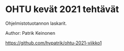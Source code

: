 # OHTU kevät 2021 tehtävät
Ohjelmistotuotannon laskarit.

Author: Patrik Keinonen

https://github.com/hypatrik/ohtu-2021-viikko1